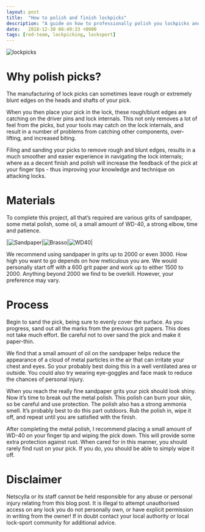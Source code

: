 ```yaml
---
layout: post
title:  "How to polish and finish lockpicks"
description: "A guide on how to professionally polish you lockpicks and improve feel and performance"
date:   2018-12-30 08:49:33 +0000
tags: [red-team, lockpicking, locksport]
---
```


![lockpicks](/blog/assets/lockpicks.png)

# Why polish picks?
The manufacturing of lock picks can sometimes leave rough or extremely blunt edges on the heads and shafts of your pick.

When you then place your pick in the lock, these rough/blunt edges are catching on the driver pins and lock internals. 
This not only removes a lot of feel from the picks, but your tools may catch on the lock internals, and result in a number of
problems from catching other components, over-lifting, and increased biting.

Filing and sanding your picks to remove rough and blunt edges, results in a much smoother and easier experience in navigating the lock internals;
where as a decent finish and polish will increase the feedback of the pick at your finger tips - thus improving your knowledge and technique on attacking locks.

# Materials
To complete this project, all that’s required are various grits of sandpaper, some metal polish, some oil, a small amount of WD-40, a strong elbow, time and patience.

|![Sandpaper](/blog/assets/sandpaper.png)|![Brasso](/blog/assets/brasso.png)|![WD40](/blog/assets/wd40.png)|

We recommend using sandpaper in grits up to 2000 or even 3000. How high you want to go depends on how meticulous you are. 
We would personally start off with a 600 grit paper and work up to either 1500 to 2000. Anything beyond 2000 we find to be overkill. 
However, your preference may vary.

# Process
Begin to sand the pick, being sure to evenly cover the surface. As you progress, sand out all the marks from the previous grit papers. This does not take much effort. Be careful not to over sand the pick and make it paper-thin.

We find that a small amount of oil on the sandpaper helps reduce the appearance of a cloud of metal particles in the air that can irritate your chest and eyes. So your probably best doing this in a well ventilated area or outside. You could also try wearing eye-goggles and face mask to reduce the chances of personal injury. 

When you reach the really fine sandpaper grits your pick should look shiny. Now it’s time to break out the metal polish. This polish can burn your skin, so be careful and use protection. The polish also has a strong ammonia smell. It’s probably best to do this part outdoors. Rub the polish in, wipe it off, and repeat until you are satisfied with the finish.

After completing the metal polish, I recommend placing a small amount of WD-40 on your finger tip and wiping the pick down. This will provide some extra protection against rust. When cared for in this manner, you should rarely find rust on your pick. If you do, you should be able to simply wipe it off.

# Disclaimer
Netscylla or its staff cannot be held responsible for any abuse or personal injury relating from this blog post. It is illegal to attempt unauthorised access on any lock you do not personally own, or have explicit permission in writing from the owner! If in doubt contact your local authority or local lock-sport community for additional advice.
